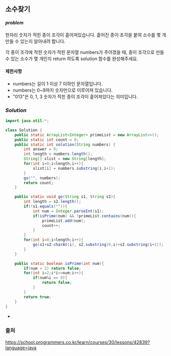 ## **소수찾기**


#### ***problem***
한자리 숫자가 적힌 종이 조각이 흩어져있습니다. 흩어진 종이 조각을 붙여 소수를 몇 개 만들 수 있는지 알아내려 합니다.

각 종이 조각에 적힌 숫자가 적힌 문자열 numbers가 주어졌을 때, 종이 조각으로 만들 수 있는 소수가 몇 개인지 return 하도록 solution 함수를 완성해주세요.

#### **제한사항**
- numbers는 길이 1 이상 7 이하인 문자열입니다.
- numbers는 0~9까지 숫자만으로 이루어져 있습니다.
- "013"은 0, 1, 3 숫자가 적힌 종이 조각이 흩어져있다는 의미입니다.
### ***Solution***
``` java
import java.util.*;

class Solution {
    public static ArrayList<Integer> primeList = new ArrayList<>();
    public static int count = 0;
    public static int solution(String numbers) {
        int answer = 0;
        int length = numbers.length();
        String[] slist = new String[length];
        for(int i=0;i<length;i++){
            slist[i] = numbers.substring(i,i+1);
        }
        go("", numbers);
        return count;
    }

    public static void go(String s1, String s2){
        int length = s2.length();
        if(!s1.equals("")){
            int num = Integer.parseInt(s1);
            if(isPrime(num) && !primeList.contains(num)){
                primeList.add(num);
                count++;
            }
        }
        for(int i=0;i<length;i++){
            go(s1+s2.charAt(i), s2.substring(0,i)+s2.substring(i+1));
        }
    }

    public static boolean isPrime(int num){
        if(num < 2) return false;
        for(int i=2;i*i<=num;i++){
            if(num%i == 0){
                return false;
            }
        }
        return true;
    }
}
```
-  

### 출처
https://school.programmers.co.kr/learn/courses/30/lessons/42839?language=java